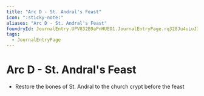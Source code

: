 ```yaml
---
title: "Arc D - St. Andral's Feast"
icon: ":sticky-note:"
aliases: "Arc D - St. Andral's Feast"
foundryId: JournalEntry.UPV832B9aPnHUEO1.JournalEntryPage.rq328Ju4uLuJ31zN
tags:
  - JournalEntryPage
---
```


# Arc D - St. Andral's Feast
- Restore the bones of St. Andral to the church crypt before the feast